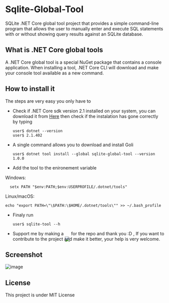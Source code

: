 # Sqlite-Global-Tool
SQLite .NET Core global tool project that provides a simple command-line program that allows the user to manually enter and execute SQL statements with or without showing query results against an SQLite database.
## What is .NET Core global tools
A .NET Core global tool is a special NuGet package that contains a console application. When installing a tool, .NET Core CLI will download and make your console tool available as a new command.

## How to install it
The steps are very easy you only have to
* Check if .NET Core sdk version 2.1 installed on your system, you can download it from [Here](https://www.microsoft.com/net/download/dotnet-core/2.1) then check if the instalation has gone correctly by typing
      
      user$ dotnet --version
      user$ 2.1.402
* A single command allows you to download and install Goli
  
      user$ dotnet tool install --global sqlite-global-tool --version 1.0.0 
* Add the tool to the enironement variable 

Windows:

      setx PATH "$env:PATH;$env:USERPROFILE/.dotnet/tools"
    
Linux/macOS:

    echo "export PATH=\"\$PATH:\$HOME/.dotnet/tools\"" >> ~/.bash_profile
* Finaly run

      user$ sqlite-tool --h
* Support me by making a <img style="margin-bottom: -20px;" src="https://user-images.githubusercontent.com/24621701/44811262-193e6e00-abcc-11e8-8e61-e52d8c78d5c9.png" /> for the repo and thank you :D , If you want to contribute to the project and make it better, your help is very welcome. 
## Screenshot
![image](https://user-images.githubusercontent.com/24621701/46575111-19751a80-c97d-11e8-9c1e-7053188d5498.png)

## License 
This project is under MIT License
